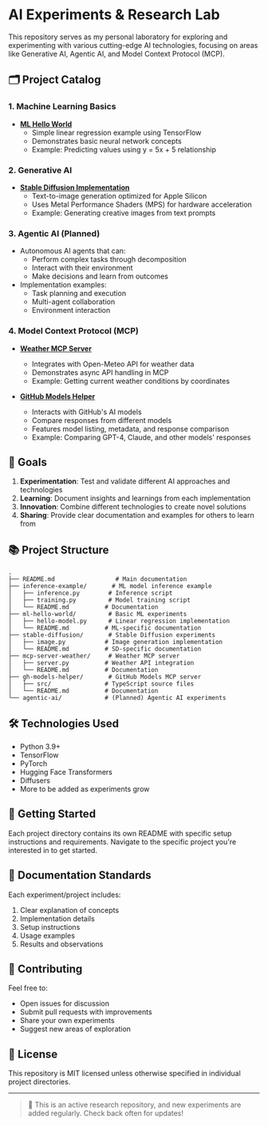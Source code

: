 # AI Experiments & Research Lab

This repository serves as my personal laboratory for exploring and experimenting with various cutting-edge AI technologies, focusing on areas like Generative AI, Agentic AI, and Model Context Protocol (MCP).

## 🗂 Project Catalog

### 1. Machine Learning Basics
- **[ML Hello World](./ml-hello-world/README.md)**
  - Simple linear regression example using TensorFlow
  - Demonstrates basic neural network concepts
  - Example: Predicting values using y = 5x + 5 relationship

### 2. Generative AI
- **[Stable Diffusion Implementation](./stable-diffusion/README.md)**
  - Text-to-image generation optimized for Apple Silicon
  - Uses Metal Performance Shaders (MPS) for hardware acceleration
  - Example: Generating creative images from text prompts

### 3. Agentic AI (Planned)
- Autonomous AI agents that can:
  - Perform complex tasks through decomposition
  - Interact with their environment
  - Make decisions and learn from outcomes
- Implementation examples:
  - Task planning and execution
  - Multi-agent collaboration
  - Environment interaction

### 4. Model Context Protocol (MCP)
- **[Weather MCP Server](./mcp-server-weather/README.md)**
  - Integrates with Open-Meteo API for weather data
  - Demonstrates async API handling in MCP
  - Example: Getting current weather conditions by coordinates

- **[GitHub Models Helper](./gh-models-helper/README.md)**
  - Interacts with GitHub's AI models
  - Compare responses from different models
  - Features model listing, metadata, and response comparison
  - Example: Comparing GPT-4, Claude, and other models' responses

## 🎯 Goals

1. **Experimentation**: Test and validate different AI approaches and technologies
2. **Learning**: Document insights and learnings from each implementation
3. **Innovation**: Combine different technologies to create novel solutions
4. **Sharing**: Provide clear documentation and examples for others to learn from

## 📚 Project Structure

```
.
├── README.md                 # Main documentation
├── inference-example/       # ML model inference example
│   ├── inference.py        # Inference script
│   ├── training.py         # Model training script
│   └── README.md          # Documentation
├── ml-hello-world/         # Basic ML experiments
│   ├── hello-model.py      # Linear regression implementation
│   └── README.md          # ML-specific documentation
├── stable-diffusion/       # Stable Diffusion experiments
│   ├── image.py           # Image generation implementation
│   └── README.md          # SD-specific documentation
├── mcp-server-weather/     # Weather MCP server
│   ├── server.py          # Weather API integration
│   └── README.md          # Documentation
├── gh-models-helper/       # GitHub Models MCP server
│   ├── src/               # TypeScript source files
│   └── README.md          # Documentation
└── agentic-ai/            # (Planned) Agentic AI experiments
```

## 🛠 Technologies Used

- Python 3.9+
- TensorFlow
- PyTorch
- Hugging Face Transformers
- Diffusers
- More to be added as experiments grow

## 🚀 Getting Started

Each project directory contains its own README with specific setup instructions and requirements. Navigate to the specific project you're interested in to get started.

## 📝 Documentation Standards

Each experiment/project includes:
1. Clear explanation of concepts
2. Implementation details
3. Setup instructions
4. Usage examples
5. Results and observations

## 🤝 Contributing

Feel free to:
- Open issues for discussion
- Submit pull requests with improvements
- Share your own experiments
- Suggest new areas of exploration

## 📄 License

This repository is MIT licensed unless otherwise specified in individual project directories.

---

> 🔬 This is an active research repository, and new experiments are added regularly. Check back often for updates!